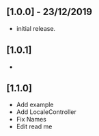 ## [1.0.0] - 23/12/2019

- initial release.

## [1.0.1]

-

## [1.1.0]

- Add example
- Add LocaleController
- Fix Names
- Edit read me
